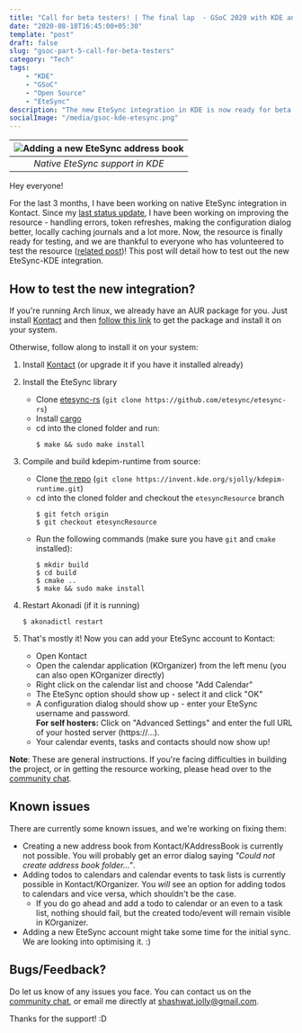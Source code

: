 ```yaml
---
title: "Call for beta testers! | The final lap  - GSoC 2020 with KDE and EteSync [Part 5]"
date: "2020-08-18T16:45:00+05:30"
template: "post"
draft: false
slug: "gsoc-part-5-call-for-beta-testers"
category: "Tech"
tags:
    - "KDE"
    - "GSoC"
    - "Open Source"
    - "EteSync"
description: "The new EteSync integration in KDE is now ready for beta testing!"
socialImage: "/media/gsoc-kde-etesync.png"
---
```


| ![Adding a new EteSync address book](/media/EteSync-resource-visible-logo.png) |
| :----------------------------------------------------------------------------: |
|                        _Native EteSync support in KDE_                         |

Hey everyone!

For the last 3 months, I have been working on native EteSync integration in Kontact. Since my [last status update](https://www.thejollyblog.tech/posts/KDE/gsoc-part-4-adding-etesync-calendars-tasks), I have been working on improving the resource - handling errors, token refreshes, making the configuration dialog better, locally caching journals and a lot more. Now, the resource is finally ready for testing, and we are thankful to everyone who has volunteered to test the resource ([related post](https://blog.etesync.com/gnome-and-kde-integrations-looking-for-beta-testers/))! This post will detail how to test out the new EteSync-KDE integration.

## How to test the new integration?

If you're running Arch linux, we already have an AUR package for you. Just install [Kontact](https://kde.org/applications/en/office/org.kde.kontact) and then [follow this link](https://aur.archlinux.org/packages/kdepim-runtime-etesync-git/) to get the package and install it on your system.

Otherwise, follow along to install it on your system:

1. Install [Kontact](https://kde.org/applications/en/office/org.kde.kontact) (or upgrade it if you have it installed already)
2. Install the EteSync library

    - Clone [etesync-rs](https://github.com/etesync/etesync-rs) (`git clone https://github.com/etesync/etesync-rs`)
    - Install [cargo](https://doc.rust-lang.org/cargo/getting-started/installation.html)
    - cd into the cloned folder and run:
        ```shell
        $ make && sudo make install
        ```

3. Compile and build kdepim-runtime from source:
    - Clone [the repo](https://invent.kde.org/sjolly/kdepim-runtime.git) (`git clone https://invent.kde.org/sjolly/kdepim-runtime.git`)
    - cd into the cloned folder and checkout the `etesyncResource` branch
        ```shell
        $ git fetch origin
        $ git checkout etesyncResource
        ```
    - Run the following commands (make sure you have `git` and `cmake` installed):
        ```shell
        $ mkdir build
        $ cd build
        $ cmake ..
        $ make && sudo make install
        ```
4. Restart Akonadi (if it is running)

    ```shell
    $ akonadictl restart
    ```

5. That's mostly it! Now you can add your EteSync account to Kontact:
    - Open Kontact
    - Open the calendar application (KOrganizer) from the left menu (you can also open KOrganizer directly)
    - Right click on the calendar list and choose "Add Calendar"
    - The EteSync option should show up - select it and click "OK"
    - A configuration dialog should show up - enter your EteSync username and password.
      <br>**For self hosters:** Click on "Advanced Settings" and enter the full URL of your hosted server (https://...).
    - Your calendar events, tasks and contacts should now show up!

**Note**: These are general instructions. If you're facing difficulties in building the project, or in getting the resource working, please head over to the [community chat](https://www.etesync.com/community-chat/).

## Known issues

There are currently some known issues, and we're working on fixing them:

-   Creating a new address book from Kontact/KAddressBook is currently not possible. You will probably get an error dialog saying _"Could not create address book folder..."_.
-   Adding todos to calendars and calendar events to task lists is currently possible in Kontact/KOrganizer. You _will_ see an option for adding todos to calendars and vice versa, which shouldn't be the case.
    -   If you do go ahead and add a todo to calendar or an even to a task list, nothing should fail, but the created todo/event will remain visible in KOrganizer.
-   Adding a new EteSync account might take some time for the initial sync. We are looking into optimising it. :)

## Bugs/Feedback?

Do let us know of any issues you face. You can contact us on the [community chat](https://www.etesync.com/community-chat/), or email me directly at [shashwat.jolly@gmail.com](mailto:shashwat.jolly@gmail.com).

Thanks for the support! :D
